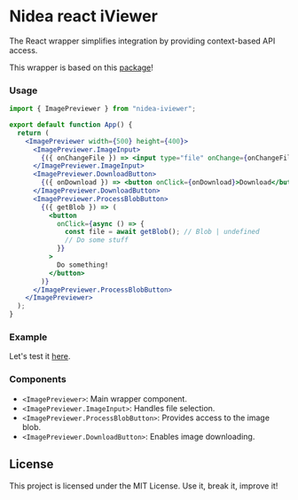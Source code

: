 # Nidea react iViewer

The React wrapper simplifies integration by providing context-based API access.

This wrapper is based on this [package](https://npmjs.com/package/nidea-iviewer)!

### Usage

```jsx
import { ImagePreviewer } from "nidea-iviewer";

export default function App() {
  return (
    <ImagePreviewer width={500} height={400}>
      <ImagePreviewer.ImageInput>
        {({ onChangeFile }) => <input type="file" onChange={onChangeFile} />}
      </ImagePreviewer.ImageInput>
      <ImagePreviewer.DownloadButton>
        {({ onDownload }) => <button onClick={onDownload}>Download</button>}
      </ImagePreviewer.DownloadButton>
      <ImagePreviewer.ProcessBlobButton>
        {({ getBlob }) => (
          <button
            onClick={async () => {
              const file = await getBlob(); // Blob | undefined
              // Do some stuff
            }}
          >
            Do something!
          </button>
        )}
      </ImagePreviewer.ProcessBlobButton>
    </ImagePreviewer>
  );
}
```

### Example

Let's test it [here](https://nidea-image-previewer.netlify.app/).

### Components

- `<ImagePreviewer>`: Main wrapper component.
- `<ImagePreviewer.ImageInput>`: Handles file selection.
- `<ImagePreviewer.ProcessBlobButton>`: Provides access to the image blob.
- `<ImagePreviewer.DownloadButton>`: Enables image downloading.

## License

This project is licensed under the MIT License. Use it, break it, improve it!
